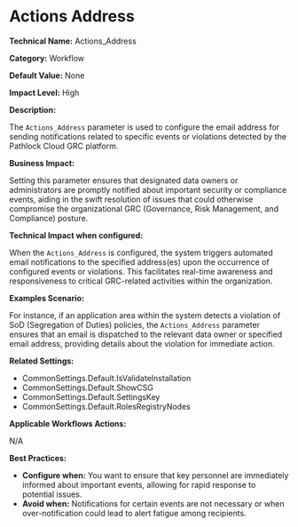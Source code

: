 # Actions Address

**Technical Name:** Actions_Address

**Category:** Workflow

**Default Value:** None

**Impact Level:** High

**Description:**

The `Actions_Address` parameter is used to configure the email address for sending notifications related to specific events or violations detected by the Pathlock Cloud GRC platform.

**Business Impact:**

Setting this parameter ensures that designated data owners or administrators are promptly notified about important security or compliance events, aiding in the swift resolution of issues that could otherwise compromise the organizational GRC (Governance, Risk Management, and Compliance) posture.

**Technical Impact when configured:**

When the `Actions_Address` is configured, the system triggers automated email notifications to the specified address(es) upon the occurrence of configured events or violations. This facilitates real-time awareness and responsiveness to critical GRC-related activities within the organization.

**Examples Scenario:**

For instance, if an application area within the system detects a violation of SoD (Segregation of Duties) policies, the `Actions_Address` parameter ensures that an email is dispatched to the relevant data owner or specified email address, providing details about the violation for immediate action.

**Related Settings:**

- CommonSettings.Default.IsValidateInstallation
- CommonSettings.Default.ShowCSG
- CommonSettings.Default.SettingsKey
- CommonSettings.Default.RolesRegistryNodes

**Applicable Workflows Actions:**

N/A

**Best Practices:** 

- **Configure when:** You want to ensure that key personnel are immediately informed about important events, allowing for rapid response to potential issues.
- **Avoid when:** Notifications for certain events are not necessary or when over-notification could lead to alert fatigue among recipients.